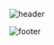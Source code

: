 ![header](https://capsule-render.vercel.app/api?type=waving&section=hedaer&text=Hi!%20I'm%20Mari.&height=200&color=20:d1cdf3,80:e8c3e5&fontSize=25)



![footer](https://capsule-render.vercel.app/api?type=waving&section=footer&height=80&color=20:d1cdf3,80:e8c3e5&fontSize=30)
